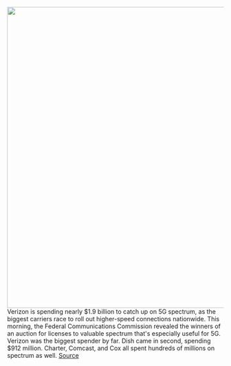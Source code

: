 <img src='https://cdn.vox-cdn.com/thumbor/BbwpBEUgJK_Q_ys-OPtHzZbqOvY=/0x0:2040x1360/1200x800/filters:focal(857x517:1183x843)/cdn.vox-cdn.com/uploads/chorus_image/image/67344454/acastro_200109_1777_verizon_0002.0.0.jpg' width='700px' /><br/>
Verizon is spending nearly $1.9 billion to catch up on 5G spectrum, as the biggest carriers race to roll out higher-speed connections nationwide. This morning, the Federal Communications Commission revealed the winners of an auction for licenses to valuable spectrum that's especially useful for 5G. Verizon was the biggest spender by far. Dish came in second, spending $912 million. Charter, Comcast, and Cox all spent hundreds of millions on spectrum as well.
<a href='https://www.theverge.com/2020/9/2/21418981/verizon-5g-midband-spectrum-auction-winner-fcc-dish'> Source <a/>